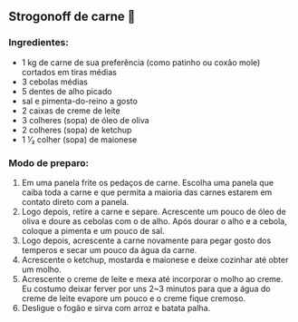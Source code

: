 ## Strogonoff de carne :meat_on_bone:



### Ingredientes:

- 1 kg de carne de sua preferência (como patinho ou coxão mole) cortados em tiras médias
- 3 cebolas médias
- 5 dentes de alho picado
- sal e pimenta-do-reino a gosto
- 2 caixas de creme de leite
- 3 colheres (sopa) de óleo de oliva
- 2 colheres (sopa) de ketchup
- 1 ⅟₂ colher (sopa) de maionese



### Modo de preparo:

1. Em uma panela frite os pedaços de carne. Escolha uma panela que caiba toda a carne e que permita a maioria das carnes estarem em contato direto com a panela.
2. Logo depois, retire a carne e separe. Acrescente um pouco de óleo de oliva e doure as cebolas com o de alho. Após dourar o alho e a cebola, coloque a pimenta e um pouco de sal.
3. Logo depois,  acrescente a carne novamente para pegar gosto dos temperos e secar um pouco da água da carne.
4. Acrescente o ketchup, mostarda e maionese e deixe cozinhar até obter um molho.
5. Acrescente o creme de leite e mexa até incorporar o molho ao creme. Eu costumo deixar ferver por uns 2~3 minutos para que a água do creme de leite evapore um pouco e o creme fique cremoso.
6. Desligue o fogão e sirva com arroz e batata palha.